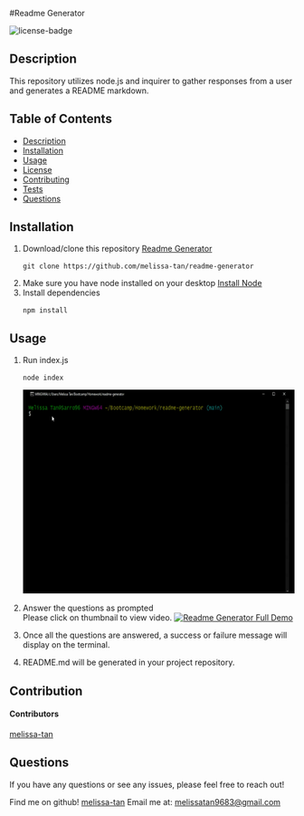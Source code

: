 
#Readme Generator

![license-badge](https://img.shields.io/badge/license-Unlicensed-yellow)

## Description
This repository utilizes node.js and inquirer to gather responses from a user and generates a README markdown.

## Table of Contents
- [Description](#description)
- [Installation](#installation)
- [Usage](#usage)
- [License](#license)
- [Contributing](#contributing)
- [Tests](#tests)
- [Questions](#questions)

## Installation
1. Download/clone this repository [Readme Generator](https://github.com/melissa-tan/readme-generator)
	```
	git clone https://github.com/melissa-tan/readme-generator
	```
2. Make sure you have node installed on your desktop [Install Node](https://nodejs.org/en/download/)
3. Install dependencies
	```
	npm install
	```

## Usage
1. Run index.js
	``` 
	node index
	```
	<img src=".\assets\demo\initiate node.gif" width="640" height="360">
2. Answer the questions as prompted </br>
	Please click on thumbnail to view video.
	[![Readme Generator Full Demo](http://img.youtube.com/vi/dFRDGqj7sGQ/0.jpg)](http://www.youtube.com/watch?v=dFRDGqj7sGQ "Readme Generator Full Demo-Click to Watch!")

3. Once all the questions are answered, a success or failure message will display on the terminal.
4. README.md will be generated in your project repository.

## Contribution
#### Contributors
[melissa-tan](https://github.com/melissa-tan)

## Questions
If you have any questions or see any issues, please feel free to reach out!

Find me on github! [melissa-tan](https://github.com/melissa-tan)
Email me at: melissatan9683@gmail.com
